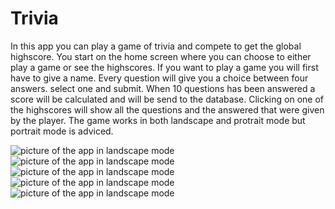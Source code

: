 # Trivia

In this app you can play a game of trivia and compete to get the global highscore.
You start on the home screen where you can choose to either play a game or see the highscores.
If you want to play a game you will first have to give a name.
Every question will give you a choice between four answers. select one and submit.
When 10 questions has been answered a score will be calculated and will be send to the database.
Clicking on one of the highscores will show all the questions and the answered that were given by the player.
The game works in both landscape and protrait mode but portrait mode is adviced.

![picture of the app in landscape mode](/doc/mainActivity.png)
![picture of the app in landscape mode](/doc/gameActivity.png)
![picture of the app in landscape mode](/doc/gameActivityLandscape.png)
![picture of the app in landscape mode](/doc/highscoreActivity.png)
![picture of the app in landscape mode](/doc/highscoreDetail.png)

